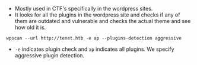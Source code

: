 
- Mostly used in CTF's specifically in the wordpress sites.
- It looks for all the plugins in the wordpress site and checks if any of them are outdated and vulnerable and checks the actual theme and see how old it is.

```shell-session
wpscan --url http://tenet.htb -e ap --plugins-detection aggressive 
```

- `-e` indicates plugin check and `ap` indicates all plugins. We specify aggressive plugin detection. 